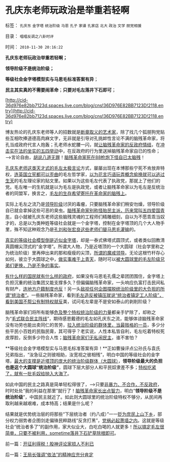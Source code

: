 # 孔庆东老师玩政治是举重若轻啊

标签： `孔庆东` `金字塔` `统治阶级` `马恩` `孔子` `家谱` `孔家店` `北大` `政治` `文学` `朋党相援` 

目录： `唱唱反调之八卦时评`

时间： `2010-11-30 20:16:22`

**孔庆东老师玩政治举重若轻啊；**

**领导阶级不是统治阶级；**

**等级社会金字塔模型实与马恩毛标准答案有异**；

**民主其实真的不需要闹革命**；**只要对毛左落井下石即可**；

[http://cid-36d976e82bb7123d.spaces.live.com/blog/cns!36D976E82BB7123D!2118.entry](http://cid-36d976e82bb7123d.spaces.live.com/blog/cns!36D976E82BB7123D!2118.entry)

博友热论的孔庆东老师等人的招数就是[断章取义的艺术家](../../../2009/7/10/三脚猫真理艺术.md)，除了找几个狐朋狗党贴些互相吹捧道德高肉麻文字，无非就是引导对孔挑衅性言论不满的脑残革命家，将孔当成政府代言人炮轰；孔老师水蛇腰一闪，就[让脑残革命家的反政府情结](http://blog.sina.com.cn/s/blog_5563a64d0100dbj5.html)，在[冲击实在法的坐实的五四举动](../../../2010/9/15/五四统治者段祺瑞和暴力行为.md)中，在反政府的行为里送掉脑残革命家自已的性命；——>言论自由，[胡说八道无罪](../../../2010/3/5/权威同样有胡说八道的平等权力.md)！[脑残革命家死在88枪炮下怪自已太脑残](../../../2009/6/10/抢夺道德制高点是危险的政治游戏.md)！

[孔庆东老师这类天才式的毛左太极言论](http://hi.baidu.com/darthchn/blog/item/e7a4e8dbf31a47d2b7fd4858.html)方式，屡屡出现在本博那些宁死不肯放弃特权，[连英国立宪都可以歪曲](http://blog.sina.com.cn/s/blog_5563a64d0100cwlk.html)的毛左哲学家，[以为花言巧语玩弄概念偷换就可以逃过生天](../../../2010/11/25/政府不是特权，要相信政府.md)的毛左理论家的贴文里。如果以为这些毛左代表了执政党，那就上了他们的党。毛左唯一的生机就是以为毛左是执政党，或者让脑残革命家以为毛左是反统治者的同盟军，换言之，[毛左的生存希望寄托在革命家的脑残上](../../../2009/7/26/极左生命力取决于右派的人格心魔.md)。

实际上毛左之流乃是[领导阶级](http://hi.baidu.com/darthchn/blog/item/96cf97dc3b608bc98c10297b.html)讨厌的毒瘤，只要脑残革命家们稍安勿燥，领导阶级自已就会拿掉这些可恶的臭虫。[脑残革命家别称怪胎民主派，历来常叫五四爱国青年](../../../2010/5/14/唯恐天下不乱的革命家.md)，自小就被孔庆东老师这些脑残灵魂的工程师们精雕细刻，自以为不愿乖乖当奴才的，总是以为类种姓等级社会就是一个金字塔，控制在金字塔顶的几个大人物手里，殊不知这种观念乃是[孔刘和张宏良这些老师们替马恩毛灌输](../../../2010/6/2/历史教科书是有标准答案的“历史故事”.md)的。

[真实的等级社会模型倒是近似金字塔](../../../2009/9/12/正确认识问题就自然掌握了解决的办法.md)，却是一泰式佛塔式圆顶式，或者类似回教清真圆帽尖顶式的“金字塔”。所谓大人物，乃是近塔顶的一个大圆球（社会学里称之为统治阶级）里再伸出来的那和瘦瘦的尖顶，[所谓的魔戒领导](../../../2009/5/25/魔戒！世界上根本没有绝对的权力～！.md)。无论这根竹杆存心如何，彼立于大圆球之中，[做实事难于上青天](http://cid-36d976e82bb7123d.spaces.live.com/blog/cns!36D976E82BB7123D!1569.entry)，随时可以[被大圆球里的毛左阶级兄弟们更换，乃是不争的事实](../../../2010/5/14/被屠杀的“开明统治者”比横死的昏君多得多.md)。

[有什么样的国民就有什么样的政府](../../../2010/6/25/政治家是开发政治利益的专家.md)，如果没有马恩毛孔儒之辈团团围住，金字塔上负担沉重的统治集团又能支撑多久？但偏偏脑残革命家，一头响应仇富打击民间私有财产，[连地方户籍制度也反](../../../2010/2/1/老百姓不是邪恶的免疫体.md)！另一头[敌视任何企图摆脱统治阶级里的大负担的所谓“统治者”](../../../2009/5/8/妖魔化敌视与铁板一块.md)。一些脑残革命家，看到[毛左造反被镇压就说“统治者镇定工人阶级”，](../../../2009/7/12/政府依法执法不是镇压.md)[看到美国不帮公有制特权就反](../../../2010/11/24/市场经济将缩小中美的贫富差距直到抹平.md)美，试问毛左辈是不是安如泰山的剥削阶级？

脑残革命家们将所有能够[危及整个特权统治阶级的力量](../../../2009/8/11/改革攻坚的雷区，坚在那里？危险在那里？.md)都亲手铲除了，却称之为“[毛式联合民主阵线](../../../2009/9/26/社会进步从“有私”做起.md)”，期待感恩戴德的毛左如孔庆东之流，能够体谅脑残革命家没有功劳也能出卖同仁的苦劳，[拉入统治阶级的群体里，当最贱格的一员](../../../2009/10/25/特权卫士生产线和怪胎民主派.md)，多少分些平民小百姓的民脂民膏，其可得乎？老实说，人性本私皆自利，毛左吃着特权死皮厚脸，反倒多少符合人性；[脑残革命家们无私闹民主](http://hi.baidu.com/darthchn/blog/item/e35371948a360a42d1135e84.html)，谁不害怕？

**等级社会金字塔模型实与马恩毛标准答案有异！**正如曹操评点公孙氏与袁氏兄弟指出，“汝急征之则彼相助，汝宽视之彼相残”，明白中国的等级社会的金字塔，[最大的支撑是近塔顶的庞大的统治阶级群体（大圆球）](../../../2010/4/27/统治者不可能灌输新的观念的同时利于统治.md)，**领导阶级最大的负担也是这个大圆球“统治阶级”**，圆球下层大部分人和平民奴隶差不多；[特权吃紧了，就有一批毛奴给抛入大海了](../../../2009/6/10/内需萎缩！把供应过剩的人力资源倒入大海.md)。

如此中国的民主之路真是简单轻松得很了，——>只要[非暴力、不合作，不反政府](../../../2010/5/12/枪杆子保法制；争取民主宪政的更高效率的方式是非暴力.md)，时时处处“我的利益在那里”就行了！[脑残革命家长出点智力](../../../2010/5/19/既得利益者与“统治者”全无关联.md)，明白“**领导阶级不是统治阶级**”，中国民主就近了。如此则大圆球里的统治阶级特权不够分，从民间再取利越来越艰难，成本特高；结果是什么呢？

结果就是优势统治层的将那些“下层统治者（约八成）”一一[贬为庶民上山下乡](../../../2009/8/6/廉价愤青红卫兵供应过剩的危机.md)，部分权力弱势者企图剑走偏锋民粹路线“反贪打黑”，[党祸必起萧墙之内](http://blog.sina.com.cn/s/blog_5563a64d0100cz6e.html)。这就是等级社会“统治者多了”的副作用，家大似业大，白吃白喝的人就更多！[所以搞定毛左很简单，只要不被利用，sometime落井下石铲草除根即可](../../../2010/11/25/政府不是特权，要相信政府.md)。



前一篇：[开征利得税！股神评论家损人不利已](../../../2010/11/30/开征利得税！股神评论家损人不利已.md)

后一篇：[王局长强调“依法”的精神应充分肯定](../../../2010/11/30/王局长强调“依法”的精神应充分肯定.md)
